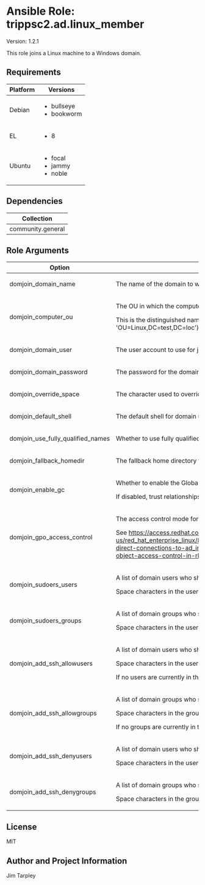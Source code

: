 <!-- BEGIN_ANSIBLE_DOCS -->

# Ansible Role: trippsc2.ad.linux_member
Version: 1.2.1

This role joins a Linux machine to a Windows domain.

## Requirements

| Platform | Versions |
| -------- | -------- |
| Debian | <ul><li>bullseye</li><li>bookworm</li></ul> |
| EL | <ul><li>8</li></ul> |
| Ubuntu | <ul><li>focal</li><li>jammy</li><li>noble</li></ul> |

## Dependencies

| Collection |
| ---------- |
| community.general |

## Role Arguments
|Option|Description|Type|Required|Choices|Default|
|---|---|---|---|---|---|
| domjoin_domain_name | <p>The name of the domain to which the Linux machine will be joined.</p> | str | yes |  |  |
| domjoin_computer_ou | <p>The OU in which the computer account will be created.</p><p>This is the distinguished name of the OU relative to the base of the domain (e.g. 'OU=Linux' not 'OU=Linux,DC=test,DC=loc').</p> | str | no |  |  |
| domjoin_domain_user | <p>The user account to use for joining the Linux machine to the domain.</p> | str | yes |  |  |
| domjoin_domain_password | <p>The password for the domain user account.</p> | str | yes |  |  |
| domjoin_override_space | <p>The character used to override spaces in user or group names.</p> | str | no |  |  |
| domjoin_default_shell | <p>The default shell for domain users.</p> | str | no |  | /bin/bash |
| domjoin_use_fully_qualified_names | <p>Whether to use fully qualified names for domain users and groups.</p> | bool | no |  | true |
| domjoin_fallback_homedir | <p>The fallback home directory for domain users.</p> | str | no |  | /home/%u@%d |
| domjoin_enable_gc | <p>Whether to enable the Global Catalog for the domain.</p><p>If disabled, trust relationships with other domains will not be available, but logins will be faster.</p> | bool | no |  | false |
| domjoin_gpo_access_control | <p>The access control mode for Group Policy Objects.</p><p>See https://access.redhat.com/documentation/en-us/red_hat_enterprise_linux/8/html/integrating_rhel_systems_directly_with_windows_active_directory/managing-direct-connections-to-ad_integrating-rhel-systems-directly-with-active-directory#applying-group-policy-object-access-control-in-rhel_managing-direct-connections-to-ad for details.</p> | str | no | <ul><li>disabled</li><li>permissive</li><li>enforcing</li></ul> | disabled |
| domjoin_sudoers_users | <p>A list of domain users who should be added to the sudoers file.</p><p>Space characters in the user names will be replaced with the character specified in `domjoin_override_space`.</p> | list of 'str' | no |  |  |
| domjoin_sudoers_groups | <p>A list of domain groups who should be added to the sudoers file.</p><p>Space characters in the user names will be replaced with the character specified in `domjoin_override_space`.</p> | list of 'str' | no |  |  |
| domjoin_add_ssh_allowusers | <p>A list of domain users who should be added to the AllowUsers directive in the SSH configuration.</p><p>Space characters in the user names will be replaced with the character specified in `domjoin_override_space`.</p><p>If no users are currently in the AllowUsers directive, the directive will **not** be created.</p> | list of 'str' | no |  |  |
| domjoin_add_ssh_allowgroups | <p>A list of domain groups who should be added to the AllowGroups directive in the SSH configuration.</p><p>Space characters in the group names will be replaced with the character specified in `domjoin_override_space`.</p><p>If no groups are currently in the AllowGroups directive, the directive will **not** be created.</p> | list of 'str' | no |  |  |
| domjoin_add_ssh_denyusers | <p>A list of domain users who should be added to the DenyUsers directive in the SSH configuration.</p><p>Space characters in the user names will be replaced with the character specified in `domjoin_override_space`.</p> | list of 'str' | no |  |  |
| domjoin_add_ssh_denygroups | <p>A list of domain groups who should be added to the DenyGroups directive in the SSH configuration.</p><p>Space characters in the group names will be replaced with the character specified in `domjoin_override_space`.</p> | list of 'str' | no |  |  |


## License
MIT

## Author and Project Information
Jim Tarpley
<!-- END_ANSIBLE_DOCS -->
